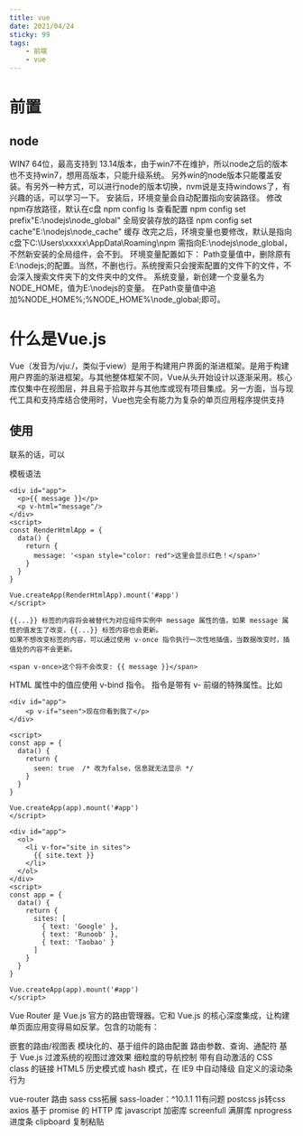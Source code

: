 ```yaml
---
title: vue
date: 2021/04/24
sticky: 99
tags: 
    - 前端
    - vue
---
```


# 前置
## node
WIN7 64位，最高支持到 13.14版本，由于win7不在维护，所以node之后的版本也不支持win7，想用高版本，只能升级系统。
另外win的node版本只能覆盖安装。有另外一种方式，可以进行node的版本切换，nvm说是支持windows了，有兴趣的话，可以学习一下。
安装后，环境变量会自动配置指向安装路径。
修改npm存放路径，默认在c盘
npm config ls 查看配置
npm config set prefix"E:\nodejs\node_global" 全局安装存放的路径
npm config set cache"E:\nodejs\node_cache" 缓存
改完之后，环境变量也要修改，默认是指向c盘下C:\Users\xxxxx\AppData\Roaming\npm 需指向E:\nodejs\node_global，不然新安装的全局组件，会不到。
环境变量配置如下：
Path变量值中，删除原有E:\nodejs;的配置。当然，不删也行。系统搜索只会搜索配置的文件下的文件，不会深入搜索文件夹下的文件夹中的文件。
系统变量，新创建一个变量名为NODE_HOME，值为E:\nodejs的变量。
在Path变量值中追加%NODE_HOME%;%NODE_HOME%\node_global;即可。

# 什么是Vue.js
Vue（发音为/vjuː/，类似于view）是用于构建用户界面的渐进框架。是用于构建用户界面的渐进框架。与其他整体框架不同，Vue从头开始设计以逐渐采用。核心库仅集中在视图层，并且易于拾取并与其他库或现有项目集成。另一方面，当与现代工具和支持库结合使用时，Vue也完全有能力为复杂的单页应用程序提供支持
## 使用
联系的话，可以
<script src="https://cdn.jsdelivr.net/npm/vue/dist/vue.js"></script>


模板语法
```
<div id="app">
  <p>{{ message }}</p>
  <p v-html="message"/>
</div>
<script>
const RenderHtmlApp = {
  data() {
    return {
      message: '<span style="color: red">这里会显示红色！</span>'
    }
  }
}
 
Vue.createApp(RenderHtmlApp).mount('#app')
</script>
```
```
{{...}} 标签的内容将会被替代为对应组件实例中 message 属性的值，如果 message 属性的值发生了改变，{{...}} 标签内容也会更新。
如果不想改变标签的内容，可以通过使用 v-once 指令执行一次性地插值，当数据改变时，插值处的内容不会更新。
```
```
<span v-once>这个将不会改变: {{ message }}</span>
```

HTML 属性中的值应使用 v-bind 指令。
指令是带有 v- 前缀的特殊属性。比如
```
<div id="app">
    <p v-if="seen">现在你看到我了</p>
</div>
    
<script>
const app = {
  data() {
    return {
      seen: true  /* 改为false，信息就无法显示 */
    }
  }
}
 
Vue.createApp(app).mount('#app')
</script>
```
```
<div id="app">
  <ol>
    <li v-for="site in sites">
      {{ site.text }}
    </li>
  </ol>
</div>
<script>
const app = {
  data() {
    return {
      sites: [
        { text: 'Google' },
        { text: 'Runoob' },
        { text: 'Taobao' }
      ]
    }
  }
}

Vue.createApp(app).mount('#app')
</script>
```


Vue Router 是 Vue.js 官方的路由管理器。它和 Vue.js 的核心深度集成，让构建单页面应用变得易如反掌。包含的功能有：

嵌套的路由/视图表
模块化的、基于组件的路由配置
路由参数、查询、通配符
基于 Vue.js 过渡系统的视图过渡效果
细粒度的导航控制
带有自动激活的 CSS class 的链接
HTML5 历史模式或 hash 模式，在 IE9 中自动降级
自定义的滚动条行为

vue-router 路由
sass css拓展 sass-loader：^10.1.1 11有问题
postcss js转css
axios 基于 promise 的 HTTP 库
javascript 加密库
screenfull 满屏库
nprogress 进度条
clipboard 复制粘贴